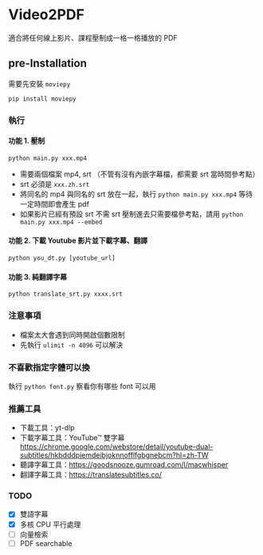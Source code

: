 # Video2PDF

適合將任何線上影片、課程壓制成一格一格播放的 PDF

## pre-Installation

需要先安裝 `moviepy`
```
pip install moviepy
```

### 執行
#### 功能 1. 壓制
`python main.py xxx.mp4`

* 需要兩個檔案 mp4, srt （不管有沒有內嵌字幕檔，都需要 srt 當時間參考點）
* srt 必須是 `xxx.zh.srt`
* 將同名的 mp4 與同名的 srt 放在一起，執行 `python main.py xxx.mp4` 等待一定時間即會產生 pdf
* 如果影片已經有預設 srt 不需 srt 壓制進去只需要檔參考點，請用 `python main.py xxx.mp4 --embed`

#### 功能 2. 下載 Youtube 影片並下載字幕、翻譯

`python you_dt.py [youtube_url]`

#### 功能 3. 純翻譯字幕

`python translate_srt.py xxxx.srt`



### 注意事項

* 檔案太大會遇到同時開啟個數限制
* 先執行 `ulimit -n 4096` 可以解決

### 不喜歡指定字體可以換

執行 `python font.py` 察看你有哪些 font 可以用

### 推薦工具

* 下載工具：yt-dlp
* 下載字幕工具：YouTube™ 雙字幕 https://chrome.google.com/webstore/detail/youtube-dual-subtitles/hkbdddpiemdeibjoknnofflfgbgnebcm?hl=zh-TW
* 聽譯字幕工具：https://goodsnooze.gumroad.com/l/macwhisper
* 翻譯字幕工具：https://translatesubtitles.co/


### TODO

- [x] 雙語字幕
- [x] 多核 CPU 平行處理
- [ ] 向量檢索
- [ ] PDF searchable

